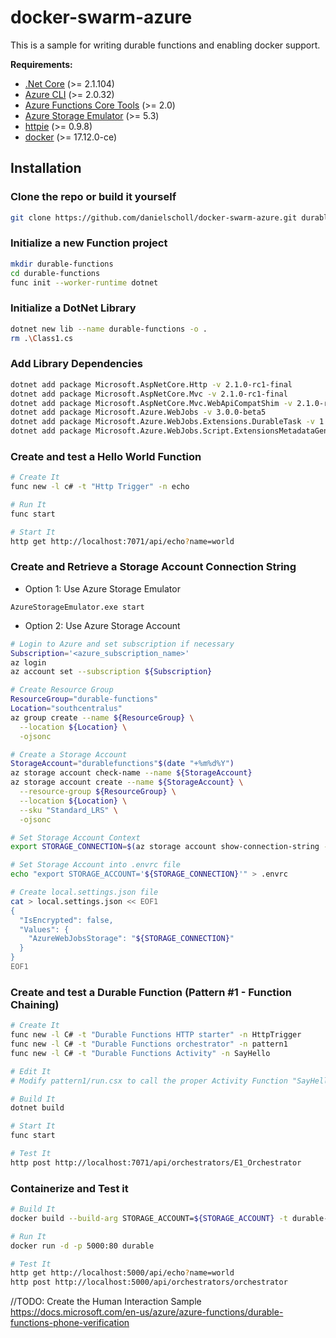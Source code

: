 # docker-swarm-azure

This is a sample for writing durable functions  and enabling docker support.

__Requirements:__

- [.Net Core](https://www.microsoft.com/net/download/windows)  (>= 2.1.104)
- [Azure CLI](https://docs.microsoft.com/en-us/cli/azure/install-azure-cli?view=azure-cli-latest) (>= 2.0.32)
- [Azure Functions Core Tools](https://github.com/Azure/azure-functions-core-tools) (>= 2.0)
- [Azure Storage Emulator](https://docs.microsoft.com/en-us/azure/storage/common/storage-use-emulator) (>= 5.3)
- [httpie](https://github.com/jakubroztocil/httpie) (>= 0.9.8)
- [docker](https://docs.docker.com/install/) (>= 17.12.0-ce)

## Installation
### Clone the repo or build it yourself

```bash
git clone https://github.com/danielscholl/docker-swarm-azure.git durable-functions
```

### Initialize a new Function project

```bash
mkdir durable-functions
cd durable-functions
func init --worker-runtime dotnet
```

### Initialize a DotNet Library

```bash
dotnet new lib --name durable-functions -o .
rm .\Class1.cs
```

### Add Library Dependencies

```bash
dotnet add package Microsoft.AspNetCore.Http -v 2.1.0-rc1-final
dotnet add package Microsoft.AspNetCore.Mvc -v 2.1.0-rc1-final
dotnet add package Microsoft.AspNetCore.Mvc.WebApiCompatShim -v 2.1.0-rc1-final
dotnet add package Microsoft.Azure.WebJobs -v 3.0.0-beta5
dotnet add package Microsoft.Azure.WebJobs.Extensions.DurableTask -v 1.4.1
dotnet add package Microsoft.Azure.WebJobs.Script.ExtensionsMetadataGenerator -v 1.0.0-beta3
```

### Create and test a Hello World Function

```bash
# Create It
func new -l c# -t "Http Trigger" -n echo

# Run It
func start

# Start It
http get http://localhost:7071/api/echo?name=world
```

### Create and Retrieve a Storage Account Connection String

- Option 1:  Use Azure Storage Emulator

```
AzureStorageEmulator.exe start
```

- Option 2:  Use Azure Storage Account

```bash
# Login to Azure and set subscription if necessary
Subscription='<azure_subscription_name>'
az login
az account set --subscription ${Subscription}

# Create Resource Group
ResourceGroup="durable-functions"
Location="southcentralus"
az group create --name ${ResourceGroup} \
  --location ${Location} \
  -ojsonc

# Create a Storage Account
StorageAccount="durablefunctions"$(date "+%m%d%Y")
az storage account check-name --name ${StorageAccount}
az storage account create --name ${StorageAccount} \
  --resource-group ${ResourceGroup} \
  --location ${Location} \
  --sku "Standard_LRS" \
  -ojsonc

# Set Storage Account Context
export STORAGE_CONNECTION=$(az storage account show-connection-string --name ${StorageAccount} --resource-group ${ResourceGroup} --query connectionString -otsv)

# Set Storage Account into .envrc file
echo "export STORAGE_ACCOUNT='${STORAGE_CONNECTION}'" > .envrc

# Create local.settings.json file
cat > local.settings.json << EOF1
{
  "IsEncrypted": false,
  "Values": {
    "AzureWebJobsStorage": "${STORAGE_CONNECTION}"
  }
}
EOF1
```


### Create and test a Durable Function (Pattern #1 - Function Chaining)

```bash
# Create It
func new -l C# -t "Durable Functions HTTP starter" -n HttpTrigger
func new -l C# -t "Durable Functions orchestrator" -n pattern1
func new -l C# -t "Durable Functions Activity" -n SayHello

# Edit It
# Modify pattern1/run.csx to call the proper Activity Function "SayHello"

# Build It
dotnet build

# Start It
func start

# Test It
http post http://localhost:7071/api/orchestrators/E1_Orchestrator
```

### Containerize and Test it

```bash
# Build It
docker build --build-arg STORAGE_ACCOUNT=${STORAGE_ACCOUNT} -t durable-functions .

# Run It
docker run -d -p 5000:80 durable

# Test It
http get http://localhost:5000/api/echo?name=world
http post http://localhost:5000/api/orchestrators/orchestrator
```


//TODO:  Create the Human Interaction Sample
https://docs.microsoft.com/en-us/azure/azure-functions/durable-functions-phone-verification
